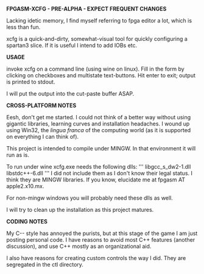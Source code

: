 **FPGASM-XCFG  - PRE-ALPHA - EXPECT FREQUENT CHANGES**

Lacking idetic memory, I find myself referring to fpga editor a lot,
which is less than fun.

xcfg is a quick-and-dirty, somewhat-visual tool for quickly configuring
a spartan3 slice.  If it is useful I intend to add IOBs etc.


**USAGE**

invoke xcfg on a command line (using wine on linux).  Fill in the form by
clicking on checkboxes and multistate text-buttons.  Hit enter to exit;
output is printed to stdout.  

I will put the output into the cut-paste buffer ASAP.

**CROSS-PLATFORM NOTES**

Eesh, don't get me started.  I could not think of a better way without using
gigantic libraries, learning curves and installation headaches.  I wound
up using Win32, the *lingua franca* of the computing world (as it is supported
on everything I can think of).

This project is intended to compile under MINGW.  In that environment it will
run as is.

To run under wine xcfg.exe needs the following dlls:
'''
libgcc_s_dw2-1.dll  libstdc++-6.dll
'''
I did not include them as I don't know their legal status.  I think they are 
MINGW libraries.  If you know, elucidate me at fpgasm AT apple2.x10.mx.

For non-mingw windows you will probably need these dlls as well.

I will try to clean up the installation as this project matures.

**CODING NOTES**

My C-- style has annoyed the purists, but at this stage of the game I am just
posting personal code.  I have reasons to avoid most C++ features (another
discussion), and use C++ mostly as an organizational aid.

I also have reasons for creating custom controls the way I did.  They are
segregated in the ctl directory.


